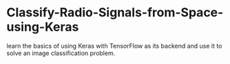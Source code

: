 # Classify-Radio-Signals-from-Space-using-Keras
 learn the basics of using Keras with TensorFlow as its backend and use it to solve an image classification problem. 
